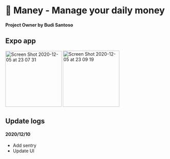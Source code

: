 # 🚀 Maney - Manage your daily money

#### Project Owner by Budi Santoso

## Expo app

<img width="175" alt="Screen Shot 2020-12-05 at 23 07 31" src="https://user-images.githubusercontent.com/47516405/101245280-13db1100-374f-11eb-9756-026bcd9240b0.png">
<img width="176" alt="Screen Shot 2020-12-05 at 23 09 19" src="https://user-images.githubusercontent.com/47516405/101245282-150c3e00-374f-11eb-90fb-fa078ca64f2b.png">

## Update logs

#### 2020/12/10

- Add sentry
- Update UI
